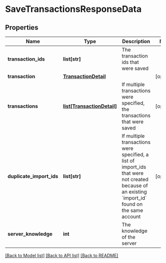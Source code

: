 # SaveTransactionsResponseData

## Properties
Name | Type | Description | Notes
------------ | ------------- | ------------- | -------------
**transaction_ids** | **list[str]** | The transaction ids that were saved | 
**transaction** | [**TransactionDetail**](TransactionDetail.md) |  | [optional] 
**transactions** | [**list[TransactionDetail]**](TransactionDetail.md) | If multiple transactions were specified, the transactions that were saved | [optional] 
**duplicate_import_ids** | **list[str]** | If multiple transactions were specified, a list of import_ids that were not created because of an existing &#x60;import_id&#x60; found on the same account | [optional] 
**server_knowledge** | **int** | The knowledge of the server | 

[[Back to Model list]](../README.md#documentation-for-models) [[Back to API list]](../README.md#documentation-for-api-endpoints) [[Back to README]](../README.md)

